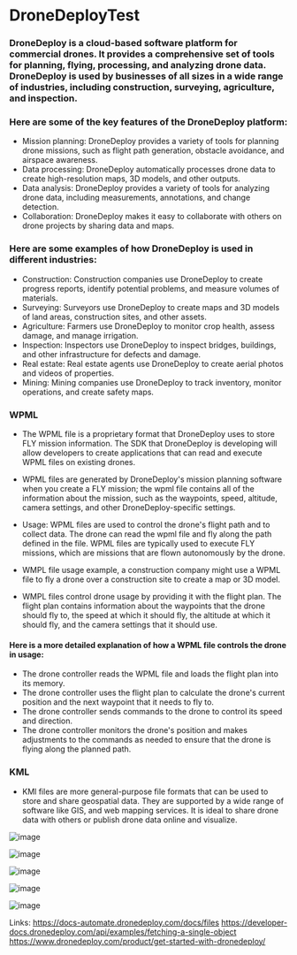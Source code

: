 # DroneDeployTest

### DroneDeploy is a cloud-based software platform for commercial drones. It provides a comprehensive set of tools for planning, flying, processing, and analyzing drone data. DroneDeploy is used by businesses of all sizes in a wide range of industries, including construction, surveying, agriculture, and inspection.

### Here are some of the key features of the DroneDeploy platform:

- Mission planning: DroneDeploy provides a variety of tools for planning drone missions, such as flight path generation, obstacle avoidance, and airspace awareness.
- Data processing: DroneDeploy automatically processes drone data to create high-resolution maps, 3D models, and other outputs.
- Data analysis: DroneDeploy provides a variety of tools for analyzing drone data, including measurements, annotations, and change detection.
- Collaboration: DroneDeploy makes it easy to collaborate with others on drone projects by sharing data and maps.

### Here are some examples of how DroneDeploy is used in different industries:

- Construction: Construction companies use DroneDeploy to create progress reports, identify potential problems, and measure volumes of materials.
- Surveying: Surveyors use DroneDeploy to create maps and 3D models of land areas, construction sites, and other assets.
- Agriculture: Farmers use DroneDeploy to monitor crop health, assess damage, and manage irrigation.
- Inspection: Inspectors use DroneDeploy to inspect bridges, buildings, and other infrastructure for defects and damage.
- Real estate: Real estate agents use DroneDeploy to create aerial photos and videos of properties.
- Mining: Mining companies use DroneDeploy to track inventory, monitor operations, and create safety maps.


### WPML 

- The WPML file is a proprietary format that DroneDeploy uses to store FLY mission information. The SDK that DroneDeploy is developing will allow developers to create applications that can read and execute WPML files on existing drones.

- WPML files are generated by DroneDeploy's mission planning software when you create a FLY mission; the wpml file contains all of the information about the mission, such as the waypoints, speed, altitude, camera settings, and other DroneDeploy-specific settings.
- Usage: WPML files are used to control the drone's flight path and to collect data. The drone can read the wpml file and fly along the path defined in the file. WPML files are typically used to execute FLY missions, which are missions that are flown autonomously by the drone.

- WMPL file usage example, a construction company might use a WPML file to fly a drone over a construction site to create a map or 3D model.
- WMPL files control drone usage by providing it with the flight plan. The flight plan contains information about the waypoints that the drone should fly to, the speed at which it should fly, the altitude at which it should fly, and the camera settings that it should use.

#### Here is a more detailed explanation of how a WPML file controls the drone in usage:

- The drone controller reads the WPML file and loads the flight plan into its memory.
- The drone controller uses the flight plan to calculate the drone's current position and the next waypoint that it needs to fly to.
- The drone controller sends commands to the drone to control its speed and direction.
- The drone controller monitors the drone's position and makes adjustments to the commands as needed to ensure that the drone is flying along the planned path.

### KML 

- KMl files are more general-purpose file formats that can be used to store and share geospatial data. They are supported by a wide range of software like GIS, and web mapping services. It is ideal to share drone data with others or publish drone data online and visualize.

![image](https://github.com/UbaydullohML/DroneDeployTest/assets/75980506/167e45eb-2c22-46fe-8653-a5c2561c2c79)

![image](https://github.com/UbaydullohML/DroneDeployTest/assets/75980506/e917a99b-b9f4-4b7d-bc52-c23272e59002)

![image](https://github.com/UbaydullohML/DroneDeployTest/assets/75980506/02190afc-7ffa-4fc8-b698-42acf0e9028e)


![image](https://github.com/UbaydullohML/DroneDeployTest/assets/75980506/da1ee33f-413d-48f5-b6b2-2273cd60c22a)

![image](https://github.com/UbaydullohML/DroneDeployTest/assets/75980506/4da73221-1b51-43ec-8c96-3c9a3098d45f)



Links:
https://docs-automate.dronedeploy.com/docs/files
https://developer-docs.dronedeploy.com/api/examples/fetching-a-single-object
https://www.dronedeploy.com/product/get-started-with-dronedeploy/

